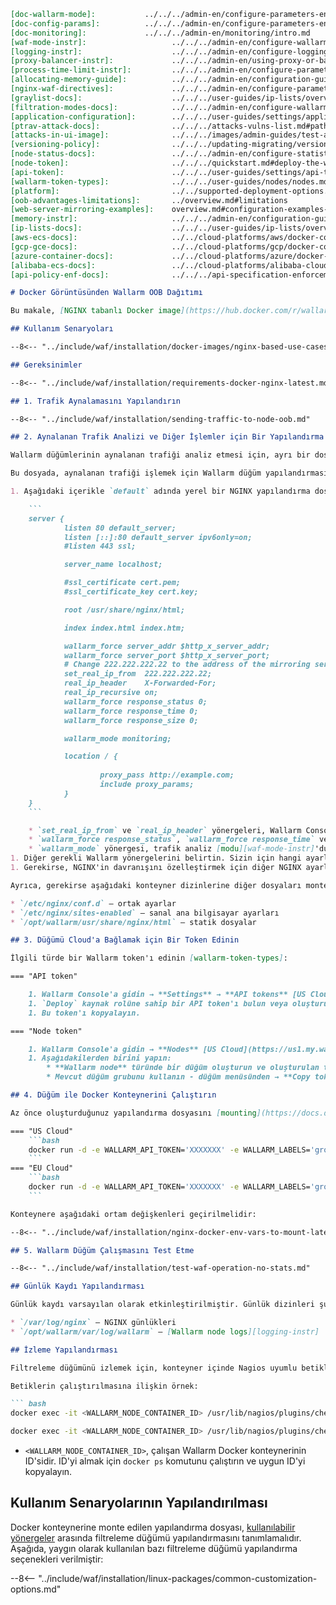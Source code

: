 ```markdown
[doc-wallarm-mode]:           ../../../admin-en/configure-parameters-en.md#wallarm_mode
[doc-config-params]:          ../../../admin-en/configure-parameters-en.md
[doc-monitoring]:             ../../../admin-en/monitoring/intro.md
[waf-mode-instr]:                   ../../../admin-en/configure-wallarm-mode.md
[logging-instr]:                    ../../../admin-en/configure-logging.md
[proxy-balancer-instr]:             ../../../admin-en/using-proxy-or-balancer-en.md
[process-time-limit-instr]:         ../../../admin-en/configure-parameters-en.md#wallarm_process_time_limit
[allocating-memory-guide]:          ../../../admin-en/configuration-guides/allocate-resources-for-node.md
[nginx-waf-directives]:             ../../../admin-en/configure-parameters-en.md
[graylist-docs]:                    ../../../user-guides/ip-lists/overview.md
[filtration-modes-docs]:            ../../../admin-en/configure-wallarm-mode.md
[application-configuration]:        ../../../user-guides/settings/applications.md
[ptrav-attack-docs]:                ../../../attacks-vulns-list.md#path-traversal
[attacks-in-ui-image]:              ../../../images/admin-guides/test-attacks-quickstart.png
[versioning-policy]:                ../../../updating-migrating/versioning-policy.md#version-list
[node-status-docs]:                 ../../../admin-en/configure-statistics-service.md
[node-token]:                       ../../../quickstart.md#deploy-the-wallarm-filtering-node
[api-token]:                        ../../../user-guides/settings/api-tokens.md
[wallarm-token-types]:              ../../../user-guides/nodes/nodes.md#api-and-node-tokens-for-node-creation
[platform]:                         ../../supported-deployment-options.md
[oob-advantages-limitations]:       ../overview.md#limitations
[web-server-mirroring-examples]:    overview.md#configuration-examples-for-traffic-mirroring
[memory-instr]:                     ../../../admin-en/configuration-guides/allocate-resources-for-node.md
[ip-lists-docs]:                    ../../../user-guides/ip-lists/overview.md
[aws-ecs-docs]:                     ../../cloud-platforms/aws/docker-container.md
[gcp-gce-docs]:                     ../../cloud-platforms/gcp/docker-container.md
[azure-container-docs]:             ../../cloud-platforms/azure/docker-container.md
[alibaba-ecs-docs]:                 ../../cloud-platforms/alibaba-cloud/docker-container.md
[api-policy-enf-docs]:              ../../../api-specification-enforcement/overview.md

# Docker Görüntüsünden Wallarm OOB Dağıtımı

Bu makale, [NGINX tabanlı Docker image](https://hub.docker.com/r/wallarm/node) kullanılarak [Wallarm OOB](overview.md) dağıtımı için talimatlar sağlar. Burada tanımlanan çözüm, bir web veya proxy sunucu tarafından aynalanan trafiği analiz etmek üzere tasarlanmıştır.

## Kullanım Senaryoları

--8<-- "../include/waf/installation/docker-images/nginx-based-use-cases.md"

## Gereksinimler

--8<-- "../include/waf/installation/requirements-docker-nginx-latest.md"

## 1. Trafik Aynalamasını Yapılandırın

--8<-- "../include/waf/installation/sending-traffic-to-node-oob.md"

## 2. Aynalanan Trafik Analizi ve Diğer İşlemler için Bir Yapılandırma Dosyası Hazırlayın

Wallarm düğümlerinin aynalanan trafiği analiz etmesi için, ayrı bir dosyada ek ayarlar yapılandırmanız ve bunu Docker konteynerine monte etmeniz gerekmektedir. Değiştirilmesi gereken varsayılan yapılandırma dosyası, Docker image içinde `/etc/nginx/sites-enabled/default` konumunda bulunmaktadır.

Bu dosyada, aynalanan trafiği işlemek için Wallarm düğüm yapılandırmasını ve diğer gerekli ayarları belirtmeniz gerekmektedir. Bunu yapmak için şu talimatları izleyin:

1. Aşağıdaki içerikle `default` adında yerel bir NGINX yapılandırma dosyası oluşturun:

    ```
    server {
            listen 80 default_server;
            listen [::]:80 default_server ipv6only=on;
            #listen 443 ssl;

            server_name localhost;

            #ssl_certificate cert.pem;
            #ssl_certificate_key cert.key;

            root /usr/share/nginx/html;

            index index.html index.htm;

            wallarm_force server_addr $http_x_server_addr;
            wallarm_force server_port $http_x_server_port;
            # Change 222.222.222.22 to the address of the mirroring server
            set_real_ip_from  222.222.222.22;
            real_ip_header    X-Forwarded-For;
            real_ip_recursive on;
            wallarm_force response_status 0;
            wallarm_force response_time 0;
            wallarm_force response_size 0;

            wallarm_mode monitoring;

            location / {
                    
                    proxy_pass http://example.com;
                    include proxy_params;
            }
    }
    ```

    * `set_real_ip_from` ve `real_ip_header` yönergeleri, Wallarm Console'un [saldırganların IP adreslerini görüntülemesi][proxy-balancer-instr] için gereklidir.
    * `wallarm_force response_status`, `wallarm_force response_time` ve `wallarm_force response_size` yönergeleri, aynalanan trafikten alınan kopyalar hariç tüm isteklerin analizini devre dışı bırakmak için gereklidir.
    * `wallarm_mode` yönergesi, trafik analiz [modu][waf-mode-instr]'dur. Kötü niyetli istekler [engellenemez][oob-advantages-limitations] olduğundan, Wallarm'ın kabul ettiği tek mod monitoring’dir. In-line dağıtımda, ayrıca safe blocking ve blocking modları da mevcuttur; ancak `wallarm_mode` yönergesini monitoring dışında bir değere ayarlasanız bile, düğüm yalnızca trafiği izlemeye ve kötü niyetli trafiği kaydetmeye devam eder (kapalı moda ayarlanmış olan durum dışında).
1. Diğer gerekli Wallarm yönergelerini belirtin. Sizin için hangi ayarların faydalı olacağını anlamak üzere [Wallarm configuration parameters](../../../admin-en/configure-parameters-en.md) dokümantasyonuna ve [configuration use cases](#configuring-the-use-cases) bölümüne bakabilirsiniz.
1. Gerekirse, NGINX'in davranışını özelleştirmek için diğer NGINX ayarlarını değiştirin. Yardım için [NGINX documentation](https://nginx.org/en/docs/beginners_guide.html)'a bakın.

Ayrıca, gerekirse aşağıdaki konteyner dizinlerine diğer dosyaları monte edebilirsiniz:

* `/etc/nginx/conf.d` — ortak ayarlar
* `/etc/nginx/sites-enabled` — sanal ana bilgisayar ayarları
* `/opt/wallarm/usr/share/nginx/html` — statik dosyalar

## 3. Düğümü Cloud'a Bağlamak için Bir Token Edinin

İlgili türde bir Wallarm token'ı edinin [wallarm-token-types]:

=== "API token"

    1. Wallarm Console'a gidin → **Settings** → **API tokens** [US Cloud](https://us1.my.wallarm.com/settings/api-tokens) veya [EU Cloud](https://my.wallarm.com/settings/api-tokens) üzerinden.
    1. `Deploy` kaynak rolüne sahip bir API token'ı bulun veya oluşturun.
    1. Bu token'ı kopyalayın.

=== "Node token"

    1. Wallarm Console'a gidin → **Nodes** [US Cloud](https://us1.my.wallarm.com/nodes) veya [EU Cloud](https://my.wallarm.com/nodes) üzerinden.
    1. Aşağıdakilerden birini yapın: 
        * **Wallarm node** türünde bir düğüm oluşturun ve oluşturulan token'ı kopyalayın.
        * Mevcut düğüm grubunu kullanın - düğüm menüsünden → **Copy token** seçeneğiyle token'ı kopyalayın.

## 4. Düğüm ile Docker Konteynerini Çalıştırın

Az önce oluşturduğunuz yapılandırma dosyasını [mounting](https://docs.docker.com/storage/volumes/) ederek düğüm ile Docker konteynerini çalıştırın.

=== "US Cloud"
    ```bash
    docker run -d -e WALLARM_API_TOKEN='XXXXXXX' -e WALLARM_LABELS='group=<GROUP>' -e WALLARM_API_HOST='us1.api.wallarm.com' -v /configs/default:/etc/nginx/sites-enabled/default -p 80:80 wallarm/node:5.3.0
    ```
=== "EU Cloud"
    ```bash
    docker run -d -e WALLARM_API_TOKEN='XXXXXXX' -e WALLARM_LABELS='group=<GROUP>' -v /configs/default:/etc/nginx/sites-enabled/default -p 80:80 wallarm/node:5.3.0
    ```

Konteynere aşağıdaki ortam değişkenleri geçirilmelidir:

--8<-- "../include/waf/installation/nginx-docker-env-vars-to-mount-latest.md"

## 5. Wallarm Düğüm Çalışmasını Test Etme

--8<-- "../include/waf/installation/test-waf-operation-no-stats.md"

## Günlük Kaydı Yapılandırması

Günlük kaydı varsayılan olarak etkinleştirilmiştir. Günlük dizinleri şunlardır:

* `/var/log/nginx` — NGINX günlükleri
* `/opt/wallarm/var/log/wallarm` — [Wallarm node logs][logging-instr]

## İzleme Yapılandırması

Filtreleme düğümünü izlemek için, konteyner içinde Nagios uyumlu betikler bulunmaktadır. Ayrıntılar için [Monitoring the filtering node][doc-monitoring]'ye bakın.

Betiklerin çalıştırılmasına ilişkin örnek:

``` bash
docker exec -it <WALLARM_NODE_CONTAINER_ID> /usr/lib/nagios/plugins/check_wallarm_tarantool_timeframe -w 1800 -c 900
```

``` bash
docker exec -it <WALLARM_NODE_CONTAINER_ID> /usr/lib/nagios/plugins/check_wallarm_export_delay -w 120 -c 300
```

* `<WALLARM_NODE_CONTAINER_ID>`, çalışan Wallarm Docker konteynerinin ID'sidir. ID'yi almak için `docker ps` komutunu çalıştırın ve uygun ID'yi kopyalayın.

## Kullanım Senaryolarının Yapılandırılması

Docker konteynerine monte edilen yapılandırma dosyası, [kullanılabilir yönergeler](../../../admin-en/configure-parameters-en.md) arasında filtreleme düğümü yapılandırmasını tanımlamalıdır. Aşağıda, yaygın olarak kullanılan bazı filtreleme düğümü yapılandırma seçenekleri verilmiştir:

--8<-- "../include/waf/installation/linux-packages/common-customization-options.md"
```
